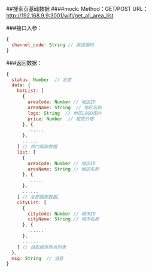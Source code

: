 ##搜索页基础数据
####mock:
Method：GET/POST
URL：<http://192.168.9.9:3001/wifi/get_all_area_list>

###接口入参：
```javascript
{
  channel_code: String // 渠道编码
}
```

###返回数据：
```javascript
{
  status: Number  // 状态
  data: {
    hotList: [
      {
        areaCode: Number // 地区ID
        areaName: String  // 地区名称
        logo: String  // 地区LOGO图片
        price: Number  // 租赁价格
      }, {
        ......
      },
      ......
    ] // 热门国家数据
    list: [
      {
        areaCode: Number // 地区ID
        areaName: String // 地区名称
      }, {
        ......
      },
      ......
    ] // 全部国家数据,
    cityList: [
      {
        cityCode: Number // 城市ID
        cityName: String // 城市名称
      }, {
        ......
      },
      ......
    ] // 自取城市网点列表
  },
  msg: String  // 消息
}
```

